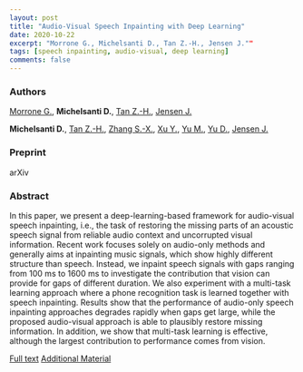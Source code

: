 ```yaml
---
layout: post
title: "Audio-Visual Speech Inpainting with Deep Learning"
date: 2020-10-22
excerpt: "Morrone G., Michelsanti D., Tan Z.-H., Jensen J.""
tags: [speech inpainting, audio-visual, deep learning]
comments: false
---
```


### Authors

[Morrone G.](http://personale.unimore.it/Rubrica/dettaglio/180763), **Michelsanti D.**, [Tan Z.-H.](http://kom.aau.dk/~zt/), [Jensen J.](http://kom.aau.dk/~jje/)

**Michelsanti D.**, [Tan Z.-H.](http://kom.aau.dk/~zt/), [Zhang S.-X.](https://scholar.google.com/citations?user=4nGncN4AAAAJ&hl=en), [Xu Y.](https://sites.google.com/view/xuyong/home), [Yu M.](https://scholar.google.com/citations?user=pxFJcEEAAAAJ&hl=en), [Yu D.](https://sites.google.com/view/dongyu888), [Jensen J.](http://kom.aau.dk/~jje/)


### Preprint

arXiv

### Abstract

In this paper, we present a deep-learning-based framework for audio-visual speech inpainting, i.e., the task of restoring the missing parts of an acoustic speech signal from reliable audio context and uncorrupted visual information. Recent work focuses solely on audio-only methods and generally aims at inpainting music signals, which show highly different structure than speech. Instead, we inpaint speech signals with gaps ranging from 100 ms to 1600 ms to investigate the contribution that vision can provide for gaps of different duration. We also experiment with a multi-task learning approach where a phone recognition task is learned together with speech inpainting. Results show that the performance of audio-only speech inpainting approaches degrades rapidly when gaps get large, while the proposed audio-visual approach is able to plausibly restore missing information. In addition, we show that multi-task learning is effective, although the largest contribution to performance comes from vision.

[Full text](https://arxiv.org/abs/2010.04556)
[Additional Material](https://dr-pato.github.io/audio-visual-speech-inpainting/)

